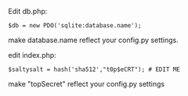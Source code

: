 Edit db.php:
```
$db = new PDO('sqlite:database.name'); 
```
make database.name reflect your config.py settings.


edit index.php: 
```
$saltysalt = hash('sha512',"t0p$eCRT"); # EDIT ME
```
make "topSecret" reflect your config.py settings
